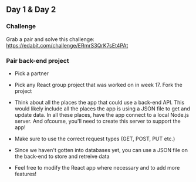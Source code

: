 ## Day 1 & Day 2


### Challenge

Grab a pair and solve this challenge: https://edabit.com/challenge/ERmrS3QrK7sEt4PAt


### Pair back-end project

- Pick a partner

- Pick any React group project that was worked on in week 17. Fork the project

- Think about all the places the app that could use a back-end API. This would likely include all the places the app is using a JSON file to get and update data. In all these places, have the app connect to a local Node.js server. And ofcourse, you'll need to create this server to support the app!

- Make sure to use the correct request types (GET, POST, PUT etc.)

- Since we haven't gotten into databases yet, you can use a JSON file on the back-end to store and retreive data

- Feel free to modify the React app where necessary and to add more features!
